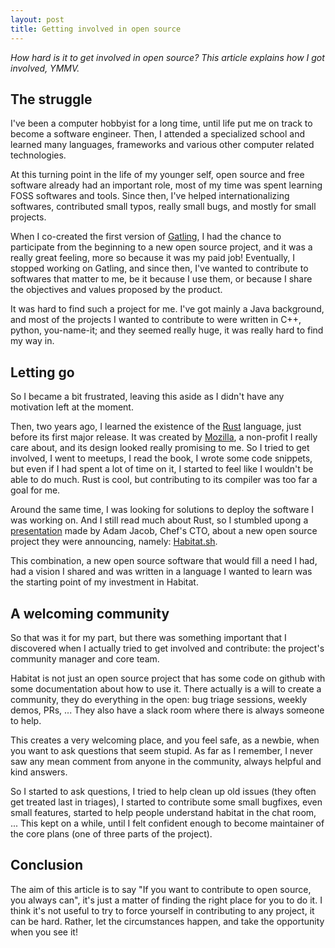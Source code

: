 ```yaml
---
layout: post
title: Getting involved in open source
---
```


_How hard is it to get involved in open source? This article explains how I got involved, YMMV._

## The struggle

I've been a computer hobbyist for a long time, until life put me on track to become a software engineer. Then, I attended a specialized school and learned many languages, frameworks and various other computer related technologies.

At this turning point in the life of my younger self, open source and free software already had an important role, most of my time was spent learning FOSS softwares and tools. Since then, I've helped internationalizing softwares, contributed small typos, really small bugs, and mostly for small projects.

When I co-created the first version of [Gatling](https://gatling.io), I had the chance to participate from the beginning to a new open source project, and it was a really great feeling, more so because it was my paid job! Eventually, I stopped working on Gatling, and since then, I've wanted to contribute to softwares that matter to me, be it because I use them, or because I share the objectives and values proposed by the product.

It was hard to find such a project for me. I've got mainly a Java background, and most of the projects I wanted to contribute to were written in C++, python, you-name-it; and they seemed really huge, it was really hard to find my way in.

## Letting go

So I became a bit frustrated, leaving this aside as I didn't have any motivation left at the moment.

Then, two years ago, I learned the existence of the [Rust](https://rust-lang.org) language, just before its first major release. It was created by [Mozilla](https://mozilla.org), a non-profit I really care about, and its design looked really promising to me. So I tried to get involved, I went to meetups, I read the book, I wrote some code snippets, but even if I had spent a lot of time on it, I started to feel like I wouldn't be able to do much. Rust is cool, but contributing to its compiler was too far a goal for me.

Around the same time, I was looking for solutions to deploy the software I was working on. And I still read much about Rust, so I stumbled upong a [presentation](https://www.youtube.com/watch?v=oxtRP1eYCns) made by Adam Jacob, Chef's CTO, about a new open source project they were announcing, namely: [Habitat.sh](https://habitat.sh).

This combination, a new open source software that would fill a need I had, had a vision I shared and was written in a language I wanted to learn was the starting point of my investment in Habitat.

## A welcoming community

So that was it for my part, but there was something important that I discovered when I actually tried to get involved and contribute: the project's community manager and core team.

Habitat is not just an open source project that has some code on github with some documentation about how to use it. There actually is a will to create a community, they do everything in the open: bug triage sessions, weekly demos, PRs, ... They also have a slack room where there is always someone to help.

This creates a very welcoming place, and you feel safe, as a newbie, when you want to ask questions that seem stupid. As far as I remember, I never saw any mean comment from anyone in the community, always helpful and kind answers.

So I started to ask questions, I tried to help clean up old issues (they often get treated last in triages), I started to contribute some small bugfixes, even small features, started to help people understand habitat in the chat room, ... This kept on a while, until I felt confident enough to become maintainer of the core plans (one of three parts of the project).

## Conclusion

The aim of this article is to say "If you want to contribute to open source, you always can", it's just a matter of finding the right place for you to do it. I think it's not useful to try to force yourself in contributing to any project, it can be hard. Rather, let the circumstances happen, and take the opportunity when you see it!